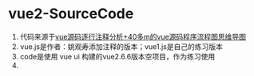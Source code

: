 # vue2-SourceCode

1. 代码来源于[vue源码逐行注释分析+40多m的vue源码程序流程图思维导图](https://github.com/qq281113270/vue)
2. vue.js是作者：姚观寿添加注释的版本；vue1.js是自己的练习版本
3. code是使用 vue ui 构建的vue2.6.6版本空项目，作为练习使用
4. 
